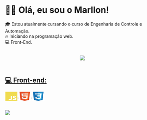 <h1>👋🏿 Olá, eu sou o Marllon!</h1>



  🎓 Estou atualmente cursando o curso de Engenharia de Controle e Automação.<br>
  🔥  Iniciando na programação web.<br>
  💻 Front-End.
##
<div align="center">
  <a href="https://github.com/MarllonBatista">
  <img height="180em" src="https://github-readme-stats.vercel.app/api?username=MarllonBatista&show_icons=true&theme=dark&include_all_commits=true&count_private=true"/>
 
</div>
  <div style="display: inline_block"><br>
     <h2>💻 Front-end:</h2>
  <img align="center" alt="marllon-Js" height="30" width="40" src="https://raw.githubusercontent.com/devicons/devicon/master/icons/javascript/javascript-plain.svg">
  <img align="center" alt="marllon-HTML" height="30" width="40" src="https://raw.githubusercontent.com/devicons/devicon/master/icons/html5/html5-original.svg">
  <img align="center" alt="marllon-CSS" height="30" width="40" src="https://raw.githubusercontent.com/devicons/devicon/master/icons/css3/css3-original.svg">

</div>

 ##
 <div> 
 
  <a href="https://instagram.com/marllonbatista_" target="_blank"><img src="https://img.shields.io/badge/-Instagram-%23E4405F?style=for-the-badge&logo=instagram&logoColor=white" target="_blank"></a>
 <!-- <a href="https://www.linkedin.com/in/" target="_blank"><img src="https://img.shields.io/badge/-LinkedIn-%230077B5?style=for-the-badge&logo=linkedin&logoColor=white" target="_blank"></a> -->
 
  
 
</div>
